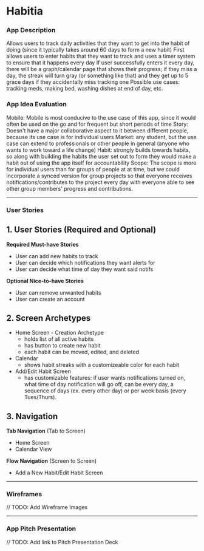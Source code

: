 # Habitia

### App Description
Allows users to track daily activities that they want to get into the habit of doing (since it typically takes around 60 days to form a new habit)
First allows users to enter habits that they want to track and uses a timer system to ensure that it happens every day
If user successfully enters it every day, there will be a graph/calendar page that shows their progress; if they miss a day, the streak will turn gray (or something like that) and they get up to 5 grace days if they accidentally miss tracking one
Possible use cases: tracking meds, making bed, washing dishes at end of day, etc.

### App Idea Evaluation

Mobile: Mobile is most conducive to the use case of this app, since it would often be used on the go and for frequent but short periods of time
Story: Doesn't have a major collaborative aspect to it between different people, because its use case is for individual users
Market: any student, but the use case can extend to professionals or other people in general (anyone who wants to work toward a life change)
Habit: strongly builds towards habits, so along with building the habits the user set out to form they would make a habit out of using the app itself for accountability
Scope: The scope is more for individual users than for groups of people at at time, but we could incorporate a synced version for group projects so that everyone receives notifications/contributes to the project every day with everyone able to see other group members' progress and contributions.

---

### User Stories

## 1. User Stories (Required and Optional)

**Required Must-have Stories**

 * User can add new habits to track
 * User can decide which notifications they want alerts for
 * User can decide what time of day they want said notifs

**Optional Nice-to-have Stories**

 * User can remove unwanted habits
 * User can create an account

## 2. Screen Archetypes

 * Home Screen - Creation Archetype
     * holds list of all active habits
     * has button to create new habit
     * each habit can be moved, edited, and deleted
 * Calendar
     * shows habit streaks with a customizeable color for each habit
 * Add/Edit Habit Screen
     * has customizable features: if user wants notifications turned on, what time of day notification will go off, can be every day, a sequence of days (ex. every other day) or per week basis (every Tues/Thurs).

## 3. Navigation

**Tab Navigation** (Tab to Screen)

 * Home Screen
 * Calendar View

**Flow Navigation** (Screen to Screen)

 * Add a New Habit/Edit Habit Screen

---

### Wireframes
// TODO: Add Wireframe Images

---

### App Pitch Presentation
// TODO: Add link to Pitch Presentation Deck
